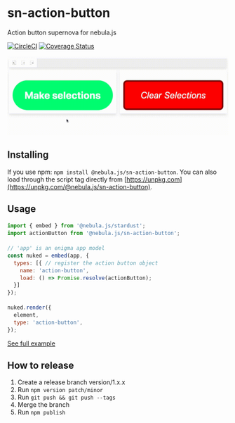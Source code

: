 # sn-action-button

Action button supernova for nebula.js

[![CircleCI](https://circleci.com/gh/qlik-oss/sn-action-button.svg?style=shield)](https://circleci.com/gh/qlik-oss/sn-action-button)
[![Coverage Status](https://coveralls.io/repos/github/qlik-oss/sn-action-button/badge.svg)](https://coveralls.io/github/qlik-oss/sn-action-button)

![Action button preview](./assets/preview.gif)

## Installing

If you use npm: `npm install @nebula.js/sn-action-button`. You can also load through the script tag directly from [https://unpkg.com](https://unpkg.com/@nebula.js/sn-action-button).

## Usage

```js
import { embed } from '@nebula.js/stardust';
import actionButton from '@nebula.js/sn-action-button';

// 'app' is an enigma app model
const nuked = embed(app, {
  types: [{ // register the action button object
    name: 'action-button',
    load: () => Promise.resolve(actionButton);
  }]
});

nuked.render({
  element,
  type: 'action-button',
});
```

[See full example](./example)

## How to release

1. Create a release branch version/1.x.x
2. Run `npm version patch/minor`
3. Run `git push && git push --tags`
4. Merge the branch
5. Run `npm publish`
